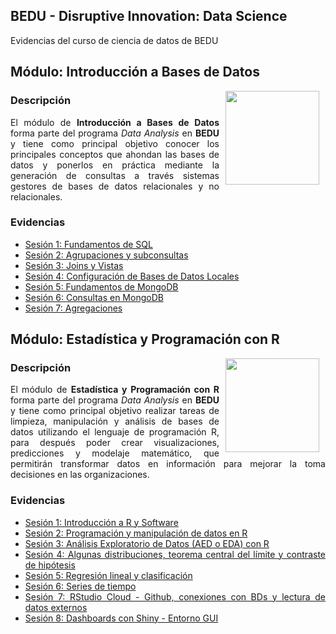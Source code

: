 ## BEDU - Disruptive Innovation: Data Science
Evidencias del curso de ciencia de datos de BEDU

## Módulo: Introducción a Bases de Datos

<img src="https://cdn.dribbble.com/users/776867/screenshots/6179644/mongogooo.gif" align="right" height="150" width="150" hspace="10">
<div style="text-align: justify;">

### Descripción

El módulo de __Introducción a Bases de Datos__ forma parte del programa *Data Analysis* en __BEDU__ y tiene como 
principal objetivo conocer los principales conceptos que ahondan las bases de datos y ponerlos en práctica mediante la generación de consultas a través sistemas gestores de bases de datos relacionales y no relacionales.						

### Evidencias
 
 - [Sesión 1: Fundamentos de SQL](https://github.com/OscarCanongo/Data-Science-Course/blob/master/Introducci%C3%B3n%20a%20base%20de%20datos/FundamentosDeSQL/EjerciciosSesion1.sql) 
 - [Sesión 2: Agrupaciones y subconsultas](https://github.com/OscarCanongo/Data-Science-Course/blob/master/Introducci%C3%B3n%20a%20base%20de%20datos/AgrupacionesySubconsultas/EjerciciosSesion2.sql) 
 - [Sesión 3: Joins y Vistas](https://github.com/OscarCanongo/Data-Science-Course/blob/master/Introducci%C3%B3n%20a%20base%20de%20datos/JoinsYVistas/ejercicios.sql%20) 
 - [Sesión 4: Configuración de Bases de Datos Locales](https://github.com/OscarCanongo/Data-Science-Course/tree/master/Introducci%C3%B3n%20a%20base%20de%20datos/ConfiguraciondeBasesdeDatosLocales/Ejercicios) 
 - [Sesión 5: Fundamentos de MongoDB](https://github.com/OscarCanongo/Data-Science-Course/tree/master/Introducci%C3%B3n%20a%20base%20de%20datos/FundamentosdeMongoDB/ejercicios)
 - [Sesión 6: Consultas en MongoDB](https://github.com/OscarCanongo/Data-Science-Course/tree/master/Introducci%C3%B3n%20a%20base%20de%20datos/ConsultasenMongoDB/ejercicios) 
 - [Sesión 7: Agregaciones](https://github.com/OscarCanongo/Data-Science-Course/tree/master/Introducci%C3%B3n%20a%20base%20de%20datos/Agregaciones/Ejercicio) 
 
</div>

## Módulo: Estadística y Programación con R

<img src="https://media1.giphy.com/media/rGlAZysKBcjRCkAX7S/giphy.gif" align="right" height="150" width="150" hspace="10">
<div style="text-align: justify;">

### Descripción

El módulo de __Estadística y Programación con R__ forma parte del programa *Data Analysis* en __BEDU__ y tiene como 
principal objetivo realizar tareas de limpieza, manipulación y análisis de bases de datos utilizando el lenguaje de programación R, para después poder crear visualizaciones, predicciones y modelaje matemático, que permitirán transformar datos en información para mejorar la toma decisiones en las organizaciones.					

### Evidencias

 - [Sesión 1: Introducción a R y Software ](https://github.com/OscarCanongo/Data-Science-Course/blob/master/Programaci%C3%B3n%20estad%C3%ADstica%20con%20R/Introducci%C3%B3n%20a%20R%20y%20Software/Postwork1.R) 
 - [Sesión 2: Programación y manipulación de datos en R ](https://github.com/OscarCanongo/Data-Science-Course/blob/master/Programaci%C3%B3n%20estad%C3%ADstica%20con%20R/Manipulaci%C3%B3n%20de%20datos%20en%20R/Postwork/Postwork2.R) 
 - [Sesión 3: Análisis Exploratorio de Datos (AED o EDA) con R](https://github.com/OscarCanongo/Data-Science-Course/blob/master/Programaci%C3%B3n%20estad%C3%ADstica%20con%20R/An%C3%A1lisis%20exploratorio%20de%20datos%20(AED%20o%20EDA)%20con%20R/Postwork3.R)
 - [Sesión 4: Algunas distribuciones, teorema central del límite y contraste de hipótesis](https://github.com/OscarCanongo/Data-Science-Course/blob/master/Programaci%C3%B3n%20estad%C3%ADstica%20con%20R/%20Algunas%20distribuciones%2C%20teorema%20central%20del%20l%C3%ADmite%20y%20contraste%20de%20hip%C3%B3tesis/Postwork4.R) 
 - [Sesión 5: Regresión lineal y clasificación](https://github.com/OscarCanongo/Data-Science-Course/blob/master/Programaci%C3%B3n%20estad%C3%ADstica%20con%20R/Regresi%C3%B3n%20lineal%20y%20clasificaci%C3%B3n/Postwork5.R) 
 - [Sesión 6: Series de tiempo](https://github.com/OscarCanongo/Data-Science-Course/blob/master/Programaci%C3%B3n%20estad%C3%ADstica%20con%20R/Series%20de%20tiempo/Postwork6.R)
 - [Sesión 7: RStudio Cloud - Github, conexiones con BDs y lectura de datos externos](https://github.com/OscarCanongo/Data-Science-Course/blob/master/Programaci%C3%B3n%20estad%C3%ADstica%20con%20R/RStudio%20Cloud%20-%20Github%2C%20conexiones%20con%20BDs%20y%20lectura%20de%20datos%20externos/Postwork7.R) 
 - [Sesión 8: Dashboards con Shiny - Entorno GUI](https://github.com/OscarCanongo/Data-Science-Course/tree/master/Programaci%C3%B3n%20estad%C3%ADstica%20con%20R/Dashboards%20con%20Shiny%20-%20Entorno%20GUI)
